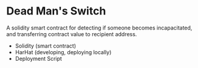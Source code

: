 # Dead Man's Switch

A solidity smart contract for detecting if someone becomes incapacitated, and transferring contract value to recipient address.

- Solidity (smart contract)
- HarHat (developing, deploying locally)
- Deployment Script
